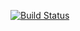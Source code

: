 [![Build Status](http://pi4.chux.net:9999/jenkins/job/CHUX/job/CompSci/job/puzzles/job/sum-of-two/badge/icon)](http://pi4.chux.net:9999/jenkins/job/CHUX/job/CompSci/job/puzzles/job/sum-of-two/)
